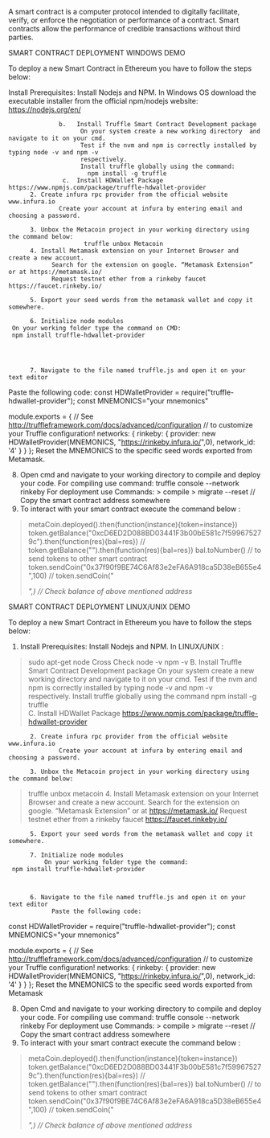  

 A smart contract is a computer protocol intended to digitally facilitate, verify, or enforce the negotiation or performance of a    contract. Smart contracts allow the performance of credible transactions without third parties.
 
 SMART CONTRACT DEPLOYMENT WINDOWS DEMO

To deploy a new Smart Contract in Ethereum you have to follow the steps below:
  
Install Prerequisites:
Install Nodejs and NPM.
In Windows OS download the executable installer from the official npm/nodejs website:   https://nodejs.org/en/
        
                  b.   Install Truffle Smart Contract Development package 
                        On your system create a new working directory  and navigate to it on your cmd.
                        Test if the nvm and npm is correctly installed by typing node -v and npm -v   
                        respectively.
                        Install truffle globally using the command:
                          npm install -g truffle
                   c.  Install HDWallet Package https://www.npmjs.com/package/truffle-hdwallet-provider                 
          2. Create infura rpc provider from the official website www.infura.io
                  Create your account at infura by entering email and choosing a password.
                     
          3. Unbox the Metacoin project in your working directory using the command below:
                         truffle unbox Metacoin
          4. Install Metamask extension on your Internet Browser and create a new account.
                Search for the extension on google. “Metamask Extension” or at https://metamask.io/
                Request testnet ether from a rinkeby faucet https://faucet.rinkeby.io/
                                      
          5. Export your seed words from the metamask wallet and copy it somewhere. 
           
          6. Initialize node modules 
     On your working folder type the command on CMD:
     npm install truffle-hdwallet-provider




          7. Navigate to the file named truffle.js and open it on your text editor     



  Paste the following code:
const HDWalletProvider = require("truffle-hdwallet-provider");
const MNEMONICS="your mnemonics"

module.exports = {
  // See <http://truffleframework.com/docs/advanced/configuration>
  // to customize your Truffle configuration!
networks: {
   rinkeby: {
	provider: new HDWalletProvider(MNEMONICS, "https://rinkeby.infura.io/<key>",0),
	network_id: '4'
   }
  }
};
Reset the MNEMONICS to the specific seed words exported from Metamask.

8. Open cmd and navigate to your working directory to compile and deploy your code.
     For compiling use command:
         truffle console --network rinkeby
     For deployment use Commands:
        > compile
        > migrate --reset
        // Copy the smart contract address somewhere
9. To interact with your smart contract execute the command below :
> metaCoin.deployed().then(function(instance){token=instance})
>token.getBalance("0xcD6ED2D088BD03441F3b00bE581c7f599675279c").then(function(res){bal=res})
// token.getBalance("<your address>").then(function(res){bal=res})
> bal.toNumber()
// to send tokens to other smart contract
> token.sendCoin("0x37f90f9BE74C6Af83e2eFA6A918ca5D38eB655e4",100)
// token.sendCoin("<address of receiver>",<amount>)
// Check balance of above mentioned address













 SMART CONTRACT DEPLOYMENT LINUX/UNIX DEMO 





To deploy a new Smart Contract in Ethereum you have to follow the steps below:
  
1.  Install Prerequisites:
Install Nodejs and NPM.
In LINUX/UNIX : 
> sudo apt-get node
                        Cross Check 
> node -v
> npm -v
      B.   Install Truffle Smart Contract Development package 
                        On your system create a new working directory  and navigate to it on your cmd.
                        Test if the nvm and npm is correctly installed by typing node -v and npm -v   
                        respectively.
                        Install truffle globally using the command
> npm install -g truffle               		 
                   C. Install HDWallet Package     https://www.npmjs.com/package/truffle-hdwallet-provider
                   
          2. Create infura rpc provider from the official website www.infura.io
                  Create your account at infura by entering email and choosing a password.
                     
          3. Unbox the Metacoin project in your working directory using the command below:
 > truffle unbox metacoin
          4. Install Metamask extension on your Internet Browser and create a new account.
                Search for the extension on google. “Metamask Extension” or at https://metamask.io/
                Request testnet ether from a rinkeby faucet https://faucet.rinkeby.io/
                                      
          5. Export your seed words from the metamask wallet and copy it somewhere.
 
          7. Initialize node modules 
              On your working folder type the command:
     npm install truffle-hdwallet-provider


           
          6. Navigate to the file named truffle.js and open it on your text editor     
                Paste the following code:

const HDWalletProvider = require("truffle-hdwallet-provider");
const MNEMONICS="your mnemonics"

module.exports = {
  // See <http://truffleframework.com/docs/advanced/configuration>
  // to customize your Truffle configuration!
networks: {
   rinkeby: {
	provider: new HDWalletProvider(MNEMONICS, "https://rinkeby.infura.io/<key>",0),
	network_id: '4'
   }
  }
};
Reset the MNEMONICS to the specific seed words exported from Metamask

8. Open Cmd and navigate to your working directory to compile and deploy your code.
     For compiling use command:
      truffle console --network rinkeby
     For deployment use Commands:
        > compile
        > migrate --reset
        // Copy the smart contract address somewhere
9. To interact with your smart contract execute the command below :
> metaCoin.deployed().then(function(instance){token=instance})
>token.getBalance("0xcD6ED2D088BD03441F3b00bE581c7f599675279c").then(function(res){bal=res})
// token.getBalance("<your address>").then(function(res){bal=res})
> bal.toNumber()
// to send tokens to other smart contract
> token.sendCoin("0x37f90f9BE74C6Af83e2eFA6A918ca5D38eB655e4",100)
// token.sendCoin("<address of receiver>",<amount>)
// Check balance of above mentioned address





